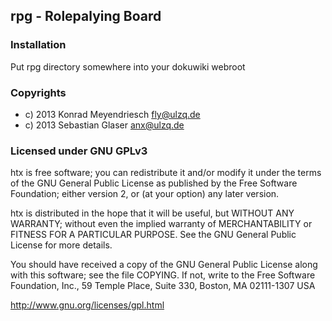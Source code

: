 ## rpg - Rolepalying Board

### Installation
Put rpg directory somewhere into your dokuwiki webroot

### Copyrights
  * c) 2013 Konrad Meyendriesch <fly@ulzq.de>
  * c) 2013 Sebastian Glaser <anx@ulzq.de>

### Licensed under GNU GPLv3

htx is free software; you can redistribute it and/or modify
it under the terms of the GNU General Public License as published by
the Free Software Foundation; either version 2, or (at your option)
any later version.

htx is distributed in the hope that it will be useful,
but WITHOUT ANY WARRANTY; without even the implied warranty of
MERCHANTABILITY or FITNESS FOR A PARTICULAR PURPOSE.  See the
GNU General Public License for more details.

You should have received a copy of the GNU General Public License
along with this software; see the file COPYING.  If not, write to
the Free Software Foundation, Inc., 59 Temple Place, Suite 330,
Boston, MA 02111-1307 USA

http://www.gnu.org/licenses/gpl.html